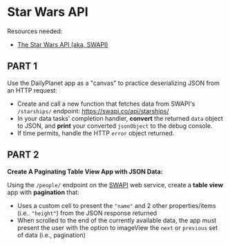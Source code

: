 # Star Wars API

Resources needed:
* [The Star Wars API (aka, SWAPI)](https://swapi.co)


## PART 1

Use the DailyPlanet app as a "canvas" to practice deserializing JSON from an HTTP request:

- Create and call a new function that fetches data from SWAPI's `/starships/` endpoint: https://swapi.co/api/starships/
- In your data tasks' completion handler, **convert** the returned `data` object to JSON, and **print** your converted `jsonObject` to the debug console.
- If time permits, handle the HTTP `error` object returned.

## PART 2

**Create A Paginating Table View App with JSON Data:**

Using the `/people/` endpoint on the [SWAPI](https://swapi.co) web service, create a **table view** app with **pagination** that:
- Uses a custom cell to present the `"name"` and 2 other properties/items (i.e.. `"height"`) from the JSON response returned
- When scrolled to the end of the currently available data, the app must present the user with the option to imageView the `next` or `previous` set of data (i.e., pagination)
